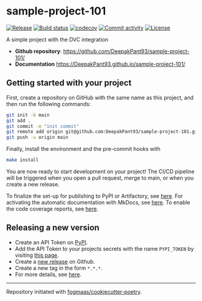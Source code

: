 # sample-project-101

[![Release](https://img.shields.io/github/v/release/DeepakPant93/sample-project-101)](https://img.shields.io/github/v/release/DeepakPant93/sample-project-101)
[![Build status](https://img.shields.io/github/actions/workflow/status/DeepakPant93/sample-project-101/main.yml?branch=main)](https://github.com/DeepakPant93/sample-project-101/actions/workflows/main.yml?query=branch%3Amain)
[![codecov](https://codecov.io/gh/DeepakPant93/sample-project-101/branch/main/graph/badge.svg)](https://codecov.io/gh/DeepakPant93/sample-project-101)
[![Commit activity](https://img.shields.io/github/commit-activity/m/DeepakPant93/sample-project-101)](https://img.shields.io/github/commit-activity/m/DeepakPant93/sample-project-101)
[![License](https://img.shields.io/github/license/DeepakPant93/sample-project-101)](https://img.shields.io/github/license/DeepakPant93/sample-project-101)

A simple project with the DVC integration

-   **Github repository**: <https://github.com/DeepakPant93/sample-project-101/>
-   **Documentation** <https://DeepakPant93.github.io/sample-project-101/>

## Getting started with your project

First, create a repository on GitHub with the same name as this project, and then run the following commands:

```bash
git init -b main
git add .
git commit -m "init commit"
git remote add origin git@github.com:DeepakPant93/sample-project-101.git
git push -u origin main
```

Finally, install the environment and the pre-commit hooks with

```bash
make install
```

You are now ready to start development on your project!
The CI/CD pipeline will be triggered when you open a pull request, merge to main, or when you create a new release.

To finalize the set-up for publishing to PyPI or Artifactory, see [here](https://fpgmaas.github.io/cookiecutter-poetry/features/publishing/#set-up-for-pypi).
For activating the automatic documentation with MkDocs, see [here](https://fpgmaas.github.io/cookiecutter-poetry/features/mkdocs/#enabling-the-documentation-on-github).
To enable the code coverage reports, see [here](https://fpgmaas.github.io/cookiecutter-poetry/features/codecov/).

## Releasing a new version

-   Create an API Token on [PyPI](https://pypi.org/).
-   Add the API Token to your projects secrets with the name `PYPI_TOKEN` by visiting [this page](https://github.com/DeepakPant93/sample-project-101/settings/secrets/actions/new).
-   Create a [new release](https://github.com/DeepakPant93/sample-project-101/releases/new) on Github.
-   Create a new tag in the form `*.*.*`.
-   For more details, see [here](https://fpgmaas.github.io/cookiecutter-poetry/features/cicd/#how-to-trigger-a-release).

---

Repository initiated with [fpgmaas/cookiecutter-poetry](https://github.com/fpgmaas/cookiecutter-poetry).
